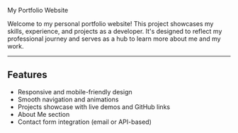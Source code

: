My Portfolio Website

Welcome to my personal portfolio website! This project showcases my skills, experience, and projects as a developer. It's designed to reflect my professional journey and serves as a hub to learn more about me and my work.

---

## Features

- Responsive and mobile-friendly design
- Smooth navigation and animations
- Projects showcase with live demos and GitHub links
- About Me section
- Contact form integration (email or API-based)
